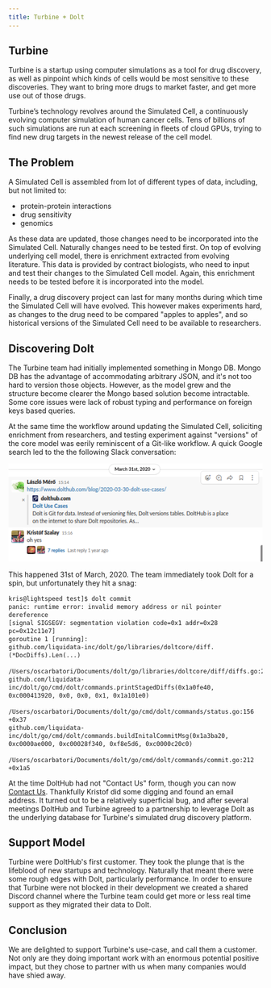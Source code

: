 ```yaml
---
title: Turbine + Dolt
---
```


## Turbine
Turbine is a startup using computer simulations as a tool for drug discovery, as well as pinpoint which kinds of cells would be most sensitive to these discoveries. They want to bring more drugs to market faster, and get more use out of those drugs.

Turbine’s technology revolves around the Simulated Cell, a continuously evolving computer simulation of human cancer cells. Tens of billions of such simulations are run at each screening in fleets of cloud GPUs, trying to find new drug targets in the newest release of the cell model.

## The Problem

A Simulated Cell is assembled from lot of different types of data, including, but not limited to:
- protein-protein interactions
- drug sensitivity
- genomics

As these data are updated, those changes need to be incorporated into the Simulated Cell. Naturally changes need to be tested first. On top of evolving underlying cell model, there is enrichment extracted from evolving literature. This data is provided by contract biologists, who need to input and test their changes to the Simulated Cell model. Again, this enrichment needs to be tested before it is incorporated into the model.

Finally, a drug discovery project can last for many months during which time the Simulated Cell will have evolved. This however makes experiments hard, as changes to the drug need to be compared "apples to apples", and so historical versions of the Simulated Cell need to be available to researchers.

## Discovering Dolt
The Turbine team had initially implemented something in Mongo DB. Mongo DB has the advantage of accommodating arbitrary JSON, and it's not too hard to version those objects. However, as the model grew and the structure become clearer the Mongo based solution become intractable. Some core issues were lack of robust typing and performance on foreign keys based queries.

At the same time the workflow around updating the Simulated Cell, soliciting enrichment from researchers, and testing experiment against "versions" of the core model was eerily reminiscent of a Git-like workflow. A quick Google search led to the the following Slack conversation:

![The Moment Dolt was shared](../../.gitbook/assets/dolt-turbine-finds-dolt.png)

This happened 31st of March, 2020. The team immediately took Dolt for a spin, but unfortunately they hit a snag:
```
kris@lightspeed test]$ dolt commit
panic: runtime error: invalid memory address or nil pointer dereference
[signal SIGSEGV: segmentation violation code=0x1 addr=0x28 pc=0x12c11e7]
goroutine 1 [running]:
github.com/liquidata-inc/dolt/go/libraries/doltcore/diff.(*DocDiffs).Len(...)
       /Users/oscarbatori/Documents/dolt/go/libraries/doltcore/diff/diffs.go:204
github.com/liquidata-inc/dolt/go/cmd/dolt/commands.printStagedDiffs(0x1a0fe40, 0xc000413920, 0x0, 0x0, 0x1, 0x1a101e0)
       /Users/oscarbatori/Documents/dolt/go/cmd/dolt/commands/status.go:156 +0x37
github.com/liquidata-inc/dolt/go/cmd/dolt/commands.buildInitalCommitMsg(0x1a3ba20, 0xc0000ae000, 0xc00028f340, 0xf8e5d6, 0xc0000c20c0)
       /Users/oscarbatori/Documents/dolt/go/cmd/dolt/commands/commit.go:212 +0x1a5
```

At the time DoltHub had not "Contact Us" form, though you can now [Contact Us](https://www.dolthub.com/contact). Thankfully Kristof did some digging and found an email address. It turned out to be a relatively superficial bug, and after several meetings DoltHub and Turbine agreed to a partnership to leverage Dolt as the underlying database for Turbine's simulated drug discovery platform.

## Support Model
Turbine were DoltHub's first customer. They took the plunge that is the lifeblood of new startups and technology. Naturally that meant there were some rough edges with Dolt, particularly performance. In order to ensure that Turbine were not blocked in their development we created a shared Discord channel where the Turbine team could get more or less real time support as they migrated their data to Dolt.

## Conclusion
We are delighted to support Turbine's use-case, and call them a customer. Not only are they doing important work with an enormous potential positive impact, but they chose to partner with us when many companies would have shied away.
